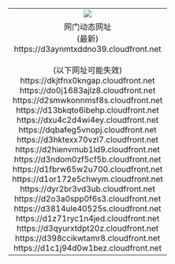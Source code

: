 ﻿<table>
  <tr></tr>
  <tr><td colspan=2 align=center><img src="https://d3aynmtxddno39.cloudfront.net/Up/oGate.jpg" /></td></tr>
  <tr><td colspan=2 align=center>网门动态网址<br/>(最新)
<br>https://d3aynmtxddno39.cloudfront.net
<br/><br/>(以下网址可能失效)
<br>https://dkjtfnx0kngap.cloudfront.net
<br>https://do0j1683ajlz8.cloudfront.net
<br>https://d2smwkonnmsf8s.cloudfront.net
<br>https://d13bkqto6ibehp.cloudfront.net
<br>https://dxu4c2d4wi4ey.cloudfront.net
<br>https://dqbafeg5vnopj.cloudfront.net
<br>https://d3hktexx70vzl7.cloudfront.net
<br>https://d2hienvmub1ld9.cloudfront.net
<br>https://d3ndom0zf5cf5b.cloudfront.net
<br>https://d1fbrw65w2u700.cloudfront.net
<br>https://d1or172e5chwym.cloudfront.net
<br>https://dyr2br3vd3ub.cloudfront.net
<br>https://d2o3a0spp0f6s3.cloudfront.net
<br>https://d3814ule40525s.cloudfront.net
<br>https://d1z71ryc1n4jed.cloudfront.net
<br>https://d3qyurxtdpt20z.cloudfront.net
<br>https://d398ccikwtamr8.cloudfront.net
<br>https://d1c1j94d0w1bez.cloudfront.net
    </td>
  </tr>
</table>
